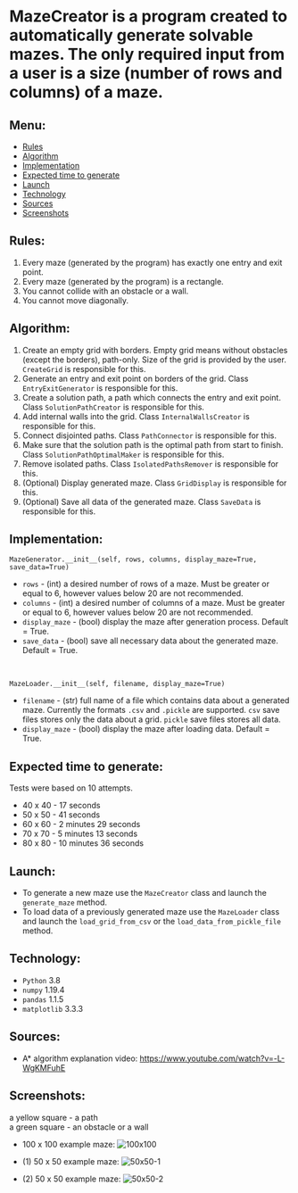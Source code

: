 # MazeCreator is a program created to automatically generate solvable mazes. The only required input from a user is a size (number of rows and columns) of a maze.

## Menu:
* [Rules](#rules)
* [Algorithm](#algorithm)
* [Implementation](#implementation)
* [Expected time to generate](#expected-time-to-generate)
* [Launch](#launch)
* [Technology](#technology)
* [Sources](#sources)
* [Screenshots](#screenshots)

## Rules:
1. Every maze (generated by the program) has exactly one entry and exit point.
2. Every maze (generated by the program) is a rectangle.
3. You cannot collide with an obstacle or a wall.
4. You cannot move diagonally.

## Algorithm:
1. Create an empty grid with borders. Empty grid means without obstacles (except the borders), path-only. Size of the grid is provided by the user. ```CreateGrid``` is responsible for this.  
2. Generate an entry and exit point on borders of the grid. Class ```EntryExitGenerator``` is responsible for this.   
3. Create a solution path, a path which connects the entry and exit point. Class ```SolutionPathCreator``` is responsible for this.  
4. Add internal walls into the grid. Class ```InternalWallsCreator``` is responsible for this.  
5. Connect disjointed paths. Class ```PathConnector``` is responsible for this.  
6. Make sure that the solution path is the optimal path from start to finish. Class ```SolutionPathOptimalMaker``` is responsible for this.  
7. Remove isolated paths. Class ```IsolatedPathsRemover``` is responsible for this.   
8. (Optional) Display generated maze. Class ```GridDisplay``` is responsible for this.  
9. (Optional) Save all data of the generated maze. Class ```SaveData``` is responsible for this.  

## Implementation:
```MazeGenerator.__init__(self, rows, columns, display_maze=True, save_data=True)```
* ```rows``` - (int) a desired number of rows of a maze. Must be greater or equal to 6, however values below 20 are not recommended.
* ```columns``` - (int) a desired number of columns of a maze. Must be greater or equal to 6, however values below 20 are not recommended.
* ```display_maze``` - (bool) display the maze after generation process. Default = True.
* ```save_data``` - (bool) save all necessary data about the generated maze. Default = True.  
<br>   

```MazeLoader.__init__(self, filename, display_maze=True)```
* ```filename``` - (str) full name of a file which contains data about a generated maze. Currently the formats ```.csv``` and ```.pickle``` are supported. ```csv``` save files stores only the data about a grid. ```pickle``` save files stores all data.
* ```display_maze``` - (bool) display the maze after loading data. Default = True.

## Expected time to generate:
Tests were based on 10 attempts.
* 40 x 40 - 17 seconds
* 50 x 50 - 41 seconds
* 60 x 60 - 2 minutes 29 seconds
* 70 x 70 - 5 minutes 13 seconds
* 80 x 80 - 10 minutes 36 seconds

## Launch:
* To generate a new maze use the ```MazeCreator``` class and launch the ```generate_maze``` method.
* To load data of a previously generated maze use the ```MazeLoader``` class and launch the ```load_grid_from_csv``` or the ```load_data_from_pickle_file``` method.

## Technology:   
* ```Python``` 3.8  
* ```numpy``` 1.19.4  
* ```pandas``` 1.1.5
* ```matplotlib``` 3.3.3

## Sources:
* A* algorithm explanation video: https://www.youtube.com/watch?v=-L-WgKMFuhE

## Screenshots:
a yellow square - a path  
a green square - an obstacle or a wall  

* 100 x 100 example maze:
![100x100](https://user-images.githubusercontent.com/71539614/103317850-c5a6ee00-4a2c-11eb-9431-c2f1810be885.png)

* (1) 50 x 50 example maze:
![50x50-1](https://user-images.githubusercontent.com/71539614/103319074-c3df2980-4a30-11eb-86cd-b2af835ceebc.png)

* (2) 50 x 50 example maze:
![50x50-2](https://user-images.githubusercontent.com/71539614/103319073-c3469300-4a30-11eb-8a4d-d9ae6454322b.png)
